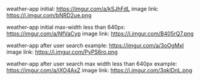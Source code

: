 weather-app initial:  https://imgur.com/a/kSJhFdL
image link: https://i.imgur.com/bNRD2ue.png

weather-app initial max-width less than 640px: https://imgur.com/a/NfVaCyp
image link: https://i.imgur.com/B405rQ7.png

weather-app after user search example: https://imgur.com/a/3oOgMxI
image link: https://i.imgur.com/PyPS6ro.png

weather-app after user search max width less than 640px  example: https://imgur.com/a/iXO4AxZ
image link: https://i.imgur.com/3qklDnL.png

